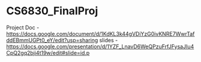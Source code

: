 # CS6830_FinalProj

Project Doc  - https://docs.google.com/document/d/1KdKL3k44gVDiYzG0ivKNRE7WwrTafddEBmmUGPt0_eY/edit?usp=sharing
slides - https://docs.google.com/presentation/d/1YZF_LnavD6WeQPzuFrfJFysaJIu4CpQ2gq2bji4t19w/edit#slide=id.p
